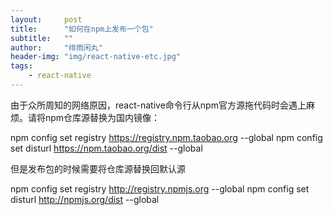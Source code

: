 ```yaml
---
layout:     post
title:      "如何在npm上发布一个包"
subtitle:   ""
author:     "绯雨闲丸"
header-img: "img/react-native-etc.jpg"
tags:
    - react-native
---
```


>

由于众所周知的网络原因，react-native命令行从npm官方源拖代码时会遇上麻烦。请将npm仓库源替换为国内镜像：

npm config set registry https://registry.npm.taobao.org --global
npm config set disturl https://npm.taobao.org/dist --global

但是发布包的时候需要将仓库源替换回默认源

npm config set registry http://registry.npmjs.org --global
npm config set disturl http://npmjs.org/dist --global













